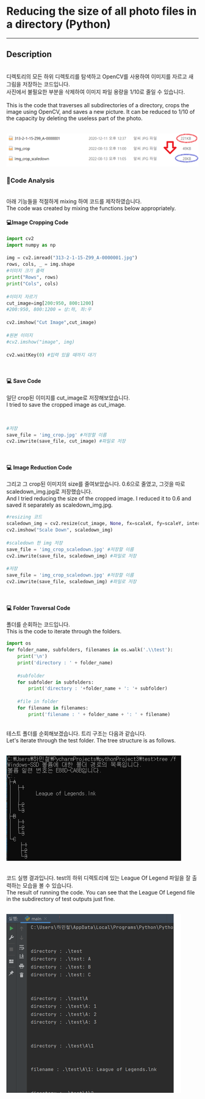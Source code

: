 # Reducing the size of all photo files in a directory (Python) 
---
## Description
<br>
디렉토리의 모든 하위 디렉토리를 탐색하고 OpenCV를 사용하여 이미지를 자르고 새 그림을 저장하는 코드입니다.
<br>
사진에서 불필요한 부분을 삭제하여 이미지 파일 용량을 1/10로 줄일 수 있습니다.
<br>
<br>
This is the code that traverses all subdirectories of a directory, crops the image using OpenCV, and saves a new picture. 
It can be reduced to 1/10 of the capacity by deleting the useless part of the photo.
<br>
<br>

![](./readme_image/croppingresult.png)

### 🔳Code Analysis

<br>
아래 기능들을 적절하게 mixing 하여 코드를 제작하였습니다.
<br>
The code was created by mixing the functions below appropriately.
<br>

#### 💻Image Cropping Code
```python
import cv2
import numpy as np

img = cv2.imread("313-2-1-15-Z99_A-0000001.jpg")
rows, cols, _ = img.shape
#이미지 크기 출력
print("Rows", rows)
print("Cols", cols)

#이미지 자르기
cut_image=img[200:950, 800:1200]
#200:950, 800:1200 = 상:하, 좌:우

cv2.imshow("Cut Image",cut_image)

#원본 이미지
#cv2.imshow("image", img)

cv2.waitKey(0) #입력 있을 때까지 대기

```
<br>

#### 💻 Save Code

일단 crop된 이미지를 cut_image로 저장해보았습니다.
<br>
I tried to save the cropped image as cut_image.

<br>

```python
#저장
save_file = 'img_crop.jpg' #저장할 이름
cv2.imwrite(save_file, cut_image) #파일로 저장
```
<br>

#### 💻 Image Reduction Code
그리고 그 crop된 이미지의 size를 줄여보았습니다. 0.6으로 줄였고, 그것을 따로 scaledown_img.jpg로 저장했습니다.
<br>
And I tried reducing the size of the cropped image. I reduced it to 0.6 and saved it separately as scaledown_img.jpg.

```python
#resizing 코드
scaledown_img = cv2.resize(cut_image, None, fx=scaleX, fy=scaleY, interpolation = cv2.INTER_LINEAR)
cv2.imshow("Scale Down", scaledown_img)

#scaledown 한 img 저장
save_file = 'img_crop_scaledown.jpg' #저장할 이름
cv2.imwrite(save_file, scaledown_img) #파일로 저장

#저장
save_file = 'img_crop_scaledown.jpg' #저장할 이름
cv2.imwrite(save_file, scaledown_img) #파일로 저장

```
<br>

#### 💻 Folder Traversal Code
폴더를 순회하는 코드입니다. 
<br>
This is the code to iterate through the folders.
```python
import os
for folder_name, subfolders, filenames in os.walk('.\\test'):
    print('\n')
    print('directory : ' + folder_name)
    
    #subfolder
    for subfolder in subfolders: 
        print('directory : '+folder_name + ': '+ subfolder)

    #file in folder
    for filename in filenames:
        print('filename : ' + folder_name + ': ' + filename)
```

<br>
테스트 폴더를 순회해보겠습니다. 트리 구조는 다음과 같습니다. 
<br>
Let's iterate through the test folder. The tree structure is as follows.
<br>
<br>

![](./readme_image/foldertree.png)

<br>
코드 실행 결과입니다. test의 하위 디렉토리에 있는 League Of Legend 파일을 잘 출력하는 모습을 볼 수 있습니다.
<br>
The result of running the code. You can see that the League Of Legend file in the subdirectory of test outputs just fine.
<br>
<br>

![](./readme_image/filetraversal.png)
